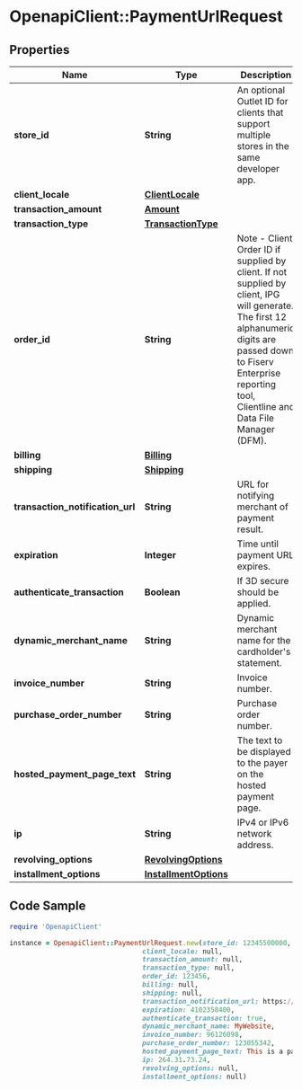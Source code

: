 # OpenapiClient::PaymentUrlRequest

## Properties

Name | Type | Description | Notes
------------ | ------------- | ------------- | -------------
**store_id** | **String** | An optional Outlet ID for clients that support multiple stores in the same developer app. | [optional] 
**client_locale** | [**ClientLocale**](ClientLocale.md) |  | [optional] 
**transaction_amount** | [**Amount**](Amount.md) |  | 
**transaction_type** | [**TransactionType**](TransactionType.md) |  | 
**order_id** | **String** | Note - Client Order ID if supplied by client. If not supplied by client, IPG will generate. The first 12 alphanumeric digits are passed down to Fiserv Enterprise reporting tool, Clientline and Data File Manager (DFM). | [optional] 
**billing** | [**Billing**](Billing.md) |  | [optional] 
**shipping** | [**Shipping**](Shipping.md) |  | [optional] 
**transaction_notification_url** | **String** | URL for notifying merchant of payment result. | [optional] 
**expiration** | **Integer** | Time until payment URL expires. | [optional] 
**authenticate_transaction** | **Boolean** | If 3D secure should be applied. | [optional] 
**dynamic_merchant_name** | **String** | Dynamic merchant name for the cardholder&#39;s statement. | [optional] 
**invoice_number** | **String** | Invoice number. | [optional] 
**purchase_order_number** | **String** | Purchase order number. | [optional] 
**hosted_payment_page_text** | **String** | The text to be displayed to the payer on the hosted payment page. | [optional] 
**ip** | **String** | IPv4 or IPv6 network address. | [optional] 
**revolving_options** | [**RevolvingOptions**](RevolvingOptions.md) |  | [optional] 
**installment_options** | [**InstallmentOptions**](InstallmentOptions.md) |  | [optional] 

## Code Sample

```ruby
require 'OpenapiClient'

instance = OpenapiClient::PaymentUrlRequest.new(store_id: 12345500000,
                                 client_locale: null,
                                 transaction_amount: null,
                                 transaction_type: null,
                                 order_id: 123456,
                                 billing: null,
                                 shipping: null,
                                 transaction_notification_url: https://showmethepaymentresult.com,
                                 expiration: 4102358400,
                                 authenticate_transaction: true,
                                 dynamic_merchant_name: MyWebsite,
                                 invoice_number: 96126098,
                                 purchase_order_number: 123055342,
                                 hosted_payment_page_text: This is a payment for x,
                                 ip: 264.31.73.24,
                                 revolving_options: null,
                                 installment_options: null)
```


